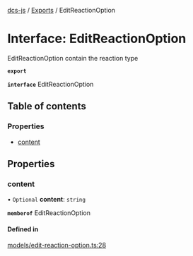 [dcs-js](../README.md) / [Exports](../modules.md) / EditReactionOption

# Interface: EditReactionOption

EditReactionOption contain the reaction type

**`export`**

**`interface`** EditReactionOption

## Table of contents

### Properties

- [content](EditReactionOption.md#content)

## Properties

### <a id="content" name="content"></a> content

• `Optional` **content**: `string`

**`memberof`** EditReactionOption

#### Defined in

[models/edit-reaction-option.ts:28](https://github.com/unfoldingWord/dcs-js/blob/42a7ab5/models/edit-reaction-option.ts#L28)
